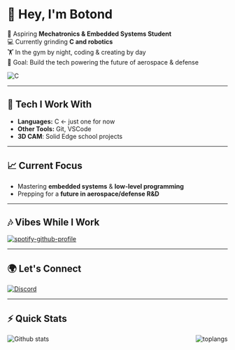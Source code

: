 # 👋 Hey, I'm Botond

🚀 Aspiring **Mechatronics & Embedded Systems Student**  
💻 Currently grinding **C and robotics**  
🏋️ In the gym by night, coding & creating by day  
🎯 Goal: Build the tech powering the future of aerospace & defense  

![C](https://img.shields.io/badge/C-%2300599C?style=flat-square&logo=c&logoColor=white)

---

## 🔧 Tech I Work With
- **Languages:** C <- just one for now      
- **Other Tools:** Git, VSCode
- **3D CAM**: Solid Edge school projects


---

## 📈 Current Focus
- Mastering **embedded systems** & **low-level programming**  
- Prepping for a **future in aerospace/defense R&D**  

---

## 🎶 Vibes While I Work
[![spotify-github-profile](https://spotify-github-profile.kittinanx.com/api/view?uid=6gzba9yfwqd5e8oezpoloqos4&cover_image=true&theme=natemoo-re&show_offline=false&background_color=d01b1b&interchange=true&bar_color=fafffa&bar_color_cover=false)](https://spotify-github-profile.kittinanx.com/api/view?uid=6gzba9yfwqd5e8oezpoloqos4&redirect=true)


---

## 🌍 Let's Connect
[![Discord](https://img.shields.io/badge/Discord-contact-5865F2?style=flat-square&logo=discord)](https://discord.com/users/466593729625718785)


---

## ⚡ Quick Stats
<img alt="Github stats" align="left" width="%45" src = "https://github-readme-stats.vercel.app/api?username=Boti869&show_icons=true&theme=tokyonight"/>
<img alt="toplangs" align="right" width="%60" src = "https://github-readme-stats.vercel.app/api/top-langs/?username=Boti869&layout=compact"/>
<!--
**Boti869/Boti869** is a ✨ _special_ ✨ repository because its `README.md` (this file) appears on your GitHub profile.

Here are some ideas to get you started:

- 🔭 I’m currently working on ...
- 🌱 I’m currently learning ...
- 👯 I’m looking to collaborate on ...
- 🤔 I’m looking for help with ...
- 💬 Ask me about ...
- 📫 How to reach me: ...
- 😄 Pronouns: ...
- ⚡ Fun fact: ...
# 👋 Hey, I'm Botond
https://open.spotify.com/user/6gzba9yfwqd5e8oezpoloqos4?si=dbfa0ef0e0994be6
-->

